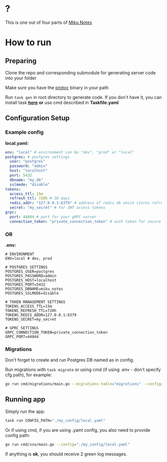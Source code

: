 # ?

This is one out of four parts of [Miku Notes](https://github.com/kutoru/miku-notes)

# How to run

## Preparing

Clone the repo and corresponding submodule for generating server code into your folder

Make sure you have the [protoc](https://grpc.io/docs/protoc-installation) binary in your path

Run `task gen` in root directory to generate code. If you don't have it, you can install task [**here**](https://taskfile.dev/installation/) **or** use cmd described in **Taskfile.yaml**

## Configuration Setup

### Example config

**local.yaml:**

```yaml
env: "local" # environment can be "dev", "prod" or "local"
postgres: # postgres settings
  user: "postgres"
  password: "admin"
  host: "localhost"
  port: 5432
  dbname: "my_db"
  sslmode: "disable"
tokens:
  access_ttl: 15m
  refresh_ttl: 720h # 30 days
  redis_addr: "127.0.0.1:6379" # address of redis db which stores refresh tokens
  secret: "my_secret" # for JWT access tokens
grpc:
  port: 44044 # port for your gRPC server
  connection_token: "private_connection_token" # auth token for secure connection between services
```

### OR

**.env:**

```dotenv
# ENVIRONMENT
ENV=local # dev, prod

# POSTGRES SETTINGS
POSTGRES_USER=postgres
POSTGRES_PASSWORD=admin
POSTGRES_HOST=localhost
POSTGRES_PORT=5432
POSTGRES_DBNAME=miku_notes
POSTGRES_SSLMODE=disable

# TOKEN MANAGEMENT SETTINGS
TOKENS_ACCESS_TTL=15m
TOKENS_REFRESH_TTL=720h
TOKENS_REDIS_ADDR=127.0.0.1:6379
TOKENS_SECRET=my_secret

# GPRC SETTINGS
GRPC_CONNECTION_TOKEN=private_connection_token
GRPC_PORT=44044
```

### Migrations

Don't forget to create and run Postgres DB named as in config.

Run migrations with `task migrate` or using cmd (if using .env - don't specify cfg path), for example:

```bash
go run cmd/migrations/main.go --migrations-table="migrations" --config="config/local.yaml"
```

## Running app

Simply run the app:

```bash
task run CONFIG_PATH="./my_config/local.yaml"
```

Or if using cmd, if you are using .yaml config, you also need to provide config path:

```bash
go run cmd/sso/main.go --config="./my_config/local.yaml"
```

If anything is **ok**, you should receive 2 green log messages.
